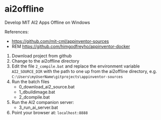 # ai2offline
Develop MIT AI2 Apps Offline on Windows

References:
- https://github.com/mit-cml/appinventor-sources
- REM https://github.com/himgodfreyho/appinventor-docker

1.  Download project from github
2.  Change to the ai2offline directory
3.  Edit the file `2_compile.bat` and replace the environment variable `AI2_SOURCE_DIR` with the path to one up from the ai2offline directory, e.g. `C:\Users\myUserName\gitprojects\appinventor-sources`
4.  Run the batch files
    * 0_download_ai2_source.bat
    * 1_dbuildimage.bat
    * 2_dcompile.bat
5. Run the AI2 companion server:
    * 3_run_ai_server.bat
6. Point your browser at: `localhost:8888`


